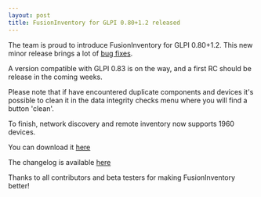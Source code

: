 ```yaml
---
layout: post
title: FusionInventory for GLPI 0.80+1.2 released
---
```


The team is proud to introduce FusionInventory for GLPI 0.80+1.2. This new minor release brings a lot of [bug fixes](http://forge.fusioninventory.org/projects/fusioninventory-for-glpi/issues?query_id=16).

A version compatible with GLPI 0.83 is on the way, and a first RC should be release in the coming weeks.

Please note that if have encountered duplicate components and devices it's possible to clean it in the data integrity checks menu where you will find a button 'clean'.

To finish, network discovery and remote inventory now supports 1960 devices.

You can download it [here](http://forge.fusioninventory.org/attachments/download/606/fusioninventory-for-glpi-metapackage_0.80_1.2.tar.gz)

The changelog is available [here](http://forge.fusioninventory.org/projects/fusioninventory-for-glpi/issues?query_id=15)




Thanks to all contributors and beta testers for making FusionInventory better!
